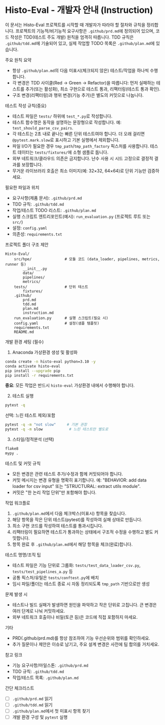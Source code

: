 
# Histo-Eval - 개발자 안내 (Instruction)

이 문서는 Histo-Eval 프로젝트를 시작할 때 개발자가 따라야 할 절차와 규칙을 정리합니다. 프로젝트의 기능적/비기능적 요구사항은 `.github/prd.md`에 정의되어 있으며, 코드 작성은 TDD(테스트 주도 개발) 원칙을 엄격히 따릅니다. TDD 규칙은 `.github/tdd.md`에 기술되어 있고, 실제 작업할 TODO 목록은 `.github/plan.md`에 있습니다.

주요 원칙 요약

- 항상 `.github/plan.md`의 다음 미표시(체크되지 않은) 테스트/작업을 하나씩 수행합니다.
- 각 변경은 TDD 사이클(Red → Green → Refactor)을 따릅니다: 먼저 실패하는 테스트를 추가(또는 활성화), 최소 구현으로 테스트 통과, 리팩터링(테스트 통과 확인).
- 구조 변경(리팩터링)과 행위 변경(기능 추가)은 별도의 커밋으로 나눕니다.

테스트 작성 규칙(중요)

- 테스트 파일은 `tests/` 하위에 `test_*.py`로 작성합니다.
- 테스트 함수명은 동작을 설명하는 문장형으로 작성합니다. 예: `test_should_parse_csv_pairs`.
- 각 테스트는 2초 내로 끝나는 빠른 단위 테스트여야 합니다. 더 오래 걸리면 `@pytest.mark.slow`로 표시하고 기본 실행에서 제외합니다.
- 파일 I/O가 필요한 경우 `tmp_path`/`tmp_path_factory` 픽스처를 사용합니다. 테스트 데이터는 `tests/fixtures/`에 소형 샘플로 둡니다.
- 외부 네트워크/클라우드 의존은 금지합니다. 난수 사용 시 시드 고정으로 결정적 결과를 보장합니다.
- 무거운 라이브러리 호출은 최소 이미지(예: 32×32, 64×64)로 단위 기능만 검증하세요.

필요한 파일과 위치

- 요구사항(제품 문서): `.github/prd.md`
- TDD 규칙: `.github/tdd.md`
- 작업/테스트 TODO 리스트: `.github/plan.md`
- 실행 스크립트 엔트리포인트(예시): `run_evaluation.py` (프로젝트 루트 또는 `src/`)
- 설정: `config.yaml`
- 의존성: `requirements.txt`

프로젝트 폴더 구조 제안

```
Histo-Eval/
	src/hpe/               # 모듈 코드 (data_loader, pipelines, metrics, runner 등)
		__init__.py
		data/
		pipelines/
		metrics/
	tests/                 # 단위 테스트
		fixtures/
	.github/
		prd.md
		tdd.md
		plan.md
		instruction.md
	run_evaluation.py      # 실행 스크립트(필요 시)
	config.yaml            # 설정(샘플 템플릿)
	requirements.txt
	README.md
```

개발 환경 세팅 (필수)

1. Anaconda 가상환경 생성 및 활성화

```bash
conda create -n histo-eval python=3.10 -y
conda activate histo-eval
pip install --upgrade pip
pip install -r requirements.txt
```

**중요**: 모든 작업은 반드시 `histo-eval` 가상환경 내에서 수행해야 합니다.

2. 테스트 실행

```bash
pytest -q
```

선택: 느린 테스트 제외/포함

```bash
pytest -q -m "not slow"     # 기본 권장
pytest -q -m slow            # 느린 테스트만 별도로
```

3. 스타일/정적분석 (선택)

```bash
flake8
mypy .
```

테스트 및 커밋 규칙

- 모든 변경은 관련 테스트 추가/수정과 함께 커밋되어야 합니다.
- 커밋 메시지는 변경 유형을 명확히 표기합니다. 예: "BEHAVIOR: add data loader for csv input" 또는 "STRUCTURAL: extract utils module".
- 커밋은 "한 논리 작업 단위"만 포함해야 합니다.

작업 워크플로

1. `.github/plan.md`에서 다음 체크박스(미표시) 항목을 찾습니다.
2. 해당 항목을 작은 단위 테스트(pytest)를 작성하여 실패 상태로 만듭니다.
3. 최소 구현 코드를 작성하여 테스트를 통과시킵니다.
4. 리팩터링이 필요하면 테스트가 통과하는 상태에서 구조적 수정을 수행하고 별도 커밋합니다.
5. 항목 완료 후 `.github/plan.md`에서 해당 항목을 체크(완료)합니다.

테스트 명명/조직 팁

- 테스트 파일은 기능 단위로 그룹화: `tests/test_data_loader_csv.py`, `tests/test_pipelines_a.py` 등
- 공통 픽스처/유틸은 `tests/conftest.py`에 배치
- 임시 파일/폴더는 테스트 종료 시 자동 정리되도록 `tmp_path` 기반으로만 생성

문제 발생 시

- 테스트나 빌드 실패가 발생하면 원인을 파악하고 작은 단위로 고칩니다. 큰 변경은 여러 단계로 나눠 커밋하세요.
- 외부 네트워크 호출이나 비밀(토큰 등)은 코드에 직접 포함하지 마세요.

기타

- PRD(.github/prd.md)를 항상 참조하여 기능 우선순위와 범위를 확인하세요.
- 추가 질문이나 제안은 이슈로 남기고, 주요 설계 변경은 사전에 팀 합의를 거치세요.

참고 링크

- 기능 요구사항/마일스톤: `.github/prd.md`
- TDD 규칙: `.github/tdd.md`
- 작업/테스트 목록: `.github/plan.md`

간단 체크리스트

- [ ] `.github/prd.md` 읽기
- [ ] `.github/tdd.md` 읽기
- [ ] `.github/plan.md`에서 첫 미표시 항목 찾기
- [ ] 개발 환경 구성 및 `pytest` 실행
